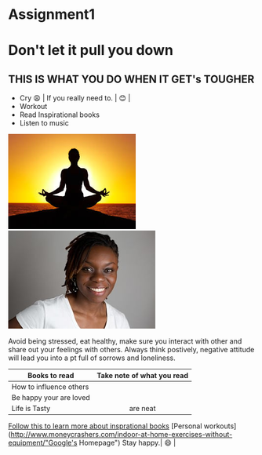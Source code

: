 # Assignment1
# Don't let it pull you down
## THIS IS WHAT YOU DO WHEN IT GET's TOUGHER
* Cry :weary: | If you really need to. | :blush: |
* Workout 
* Read Inspirational books
* Listen to music

![alt text](yoga.jpg "Excercise")
![alt text](smile.jpg "Keep a happy face")

Avoid being stressed, eat healthy, make sure you interact with other and share out your feelings with others. Always think postively, negative attitude will lead you into a pt full of sorrows and loneliness.

| Books to read      | Take note of what you read         |
| -------------      |:-------------:| 
| How to influence others        | 
| Be happy your are loved  |      |   
| Life is Tasty| are neat      |

[Follow this to learn more about insprational books](https://www.google.com.gh/webhp?sourceid=chrome-instant&ion=1&espv=2&ie=UTF-8#q=inspirational+books)
[Personal workouts](http://www.moneycrashers.com/indoor-at-home-exercises-without-equipment/"Google's Homepage")
Stay happy.| :smile: |




